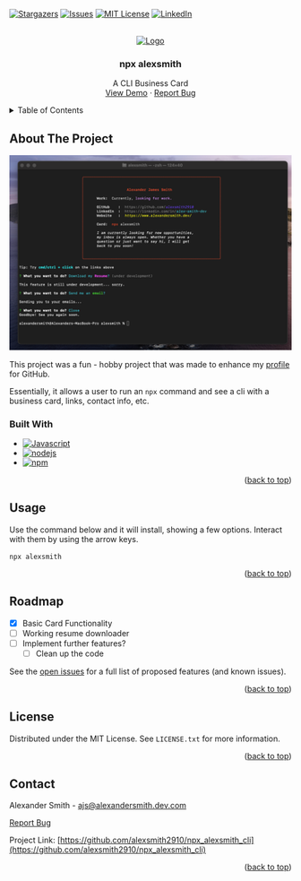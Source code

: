 <a name="readme-top"></a>

<!-- PROJECT SHIELDS -->
[![Stargazers][stars-shield]][stars-url]
[![Issues][issues-shield]][issues-url]
[![MIT License][license-shield]][license-url]
[![LinkedIn][linkedin-shield]][linkedin-url]



<!-- PROJECT LOGO -->
<br />
<div align="center">
  <a href="https://github.com/alexsmith2910/npx_alexsmith_cli">
    <img src="https://avatars.githubusercontent.com/u/40245164?v=4" alt="Logo" width="80" height="80">
  </a>

<h3 align="center">npx alexsmith</h3>

  <p align="center">
    A CLI Business Card
    <br />
    <a href="https://github.com/alexsmith2910/npx_alexsmith_cli">View Demo</a>
    ·
    <a href="https://github.com/alexsmith2910/npx_alexsmith_cli/issues/new?labels=bug&template=bug-report---.md">Report Bug</a>
  </p>
</div>



<!-- TABLE OF CONTENTS -->
<details>
  <summary>Table of Contents</summary>
  <ol>
    <li>
      <a href="#about-the-project">About The Project</a>
    </li>
    <li><a href="#usage">Usage</a></li>
    <li><a href="#roadmap">Roadmap</a></li>
    <li><a href="#license">License</a></li>
    <li><a href="#contact">Contact</a></li>
  </ol>
</details>



<!-- ABOUT THE PROJECT -->
## About The Project

[![npx alexsmith screenshot][product-screenshot]](https://github.com/alexsmith2910/npx_alexsmith_cli)

This project was a fun - hobby project that was made to enhance my [profile](https://github.com/alexsmith2910) for GitHub.

Essentially, it allows a user to run an `npx` command and see a cli with a business card, links, contact info, etc.


### Built With

* [![Javascript][Javascript]][Javascript-url]
* [![nodejs][nodejs]][nodejs-url]
* [![npm][npm]][npm-url]

<p align="right">(<a href="#readme-top">back to top</a>)</p>

<!-- USAGE EXAMPLES -->
## Usage

Use the command below and it will install, showing a few options. Interact with them by using the arrow keys.

```
npx alexsmith
```

<p align="right">(<a href="#readme-top">back to top</a>)</p>



<!-- ROADMAP -->
## Roadmap

- [x] Basic Card Functionality
- [ ] Working resume downloader
- [ ] Implement further features?
    - [ ] Clean up the code

See the [open issues](https://github.com/alexsmith2910/npx_alexsmith_cli/issues) for a full list of proposed features (and known issues).

<p align="right">(<a href="#readme-top">back to top</a>)</p>



<!-- LICENSE -->
## License

Distributed under the MIT License. See `LICENSE.txt` for more information.

<p align="right">(<a href="#readme-top">back to top</a>)</p>



<!-- CONTACT -->
## Contact

Alexander Smith - ajs@alexandersmith.dev.com

<a href="https://github.com/alexsmith2910/npx_alexsmith_cli/issues/new?labels=bug&template=bug-report---.md">Report Bug</a>

Project Link: [https://github.com/alexsmith2910/npx_alexsmith_cli](https://github.com/alexsmith2910/npx_alexsmith_cli)

<p align="right">(<a href="#readme-top">back to top</a>)</p>


<!-- MARKDOWN LINKS & IMAGES -->
<!-- https://www.markdownguide.org/basic-syntax/#reference-style-links -->
[contributors-shield]: https://img.shields.io/github/contributors/alexsmith2910/npx_alexsmith_cli.svg?style=for-the-badge
[contributors-url]: https://github.com/alexsmith2910/npx_alexsmith_cli/graphs/contributors
[forks-shield]: https://img.shields.io/github/forks/alexsmith2910/npx_alexsmith_cli.svg?style=for-the-badge
[forks-url]: https://github.com/alexsmith2910/npx_alexsmith_cli/network/members
[stars-shield]: https://img.shields.io/github/stars/alexsmith2910/npx_alexsmith_cli.svg?style=for-the-badge
[stars-url]: https://github.com/alexsmith2910/npx_alexsmith_cli/stargazers
[issues-shield]: https://img.shields.io/github/issues/alexsmith2910/npx_alexsmith_cli.svg?style=for-the-badge
[issues-url]: https://github.com/alexsmith2910/npx_alexsmith_cli/issues
[license-shield]: https://img.shields.io/github/license/alexsmith2910/npx_alexsmith_cli.svg?style=for-the-badge
[license-url]: https://github.com/alexsmith2910/npx_alexsmith_cli/blob/main/LICENSE.txt
[linkedin-shield]: https://img.shields.io/badge/-LinkedIn-black.svg?style=for-the-badge&logo=linkedin&colorB=555
[linkedin-url]: https://linkedin.com/in/alex-smith-dev
[product-screenshot]: screenshot.png
[Next.js]: https://img.shields.io/badge/next.js-000000?style=for-the-badge&logo=nextdotjs&logoColor=white
[Next-url]: https://nextjs.org/
[React.js]: https://img.shields.io/badge/React-20232A?style=for-the-badge&logo=react&logoColor=61DAFB
[React-url]: https://reactjs.org/
[Vue.js]: https://img.shields.io/badge/Vue.js-35495E?style=for-the-badge&logo=vuedotjs&logoColor=4FC08D
[Vue-url]: https://vuejs.org/
[Angular.io]: https://img.shields.io/badge/Angular-DD0031?style=for-the-badge&logo=angular&logoColor=white
[Angular-url]: https://angular.io/
[Svelte.dev]: https://img.shields.io/badge/Svelte-4A4A55?style=for-the-badge&logo=svelte&logoColor=FF3E00
[Svelte-url]: https://svelte.dev/
[Laravel.com]: https://img.shields.io/badge/Laravel-FF2D20?style=for-the-badge&logo=laravel&logoColor=white
[Laravel-url]: https://laravel.com
[Bootstrap.com]: https://img.shields.io/badge/Bootstrap-563D7C?style=for-the-badge&logo=bootstrap&logoColor=white
[Bootstrap-url]: https://getbootstrap.com
[JQuery.com]: https://img.shields.io/badge/jQuery-0769AD?style=for-the-badge&logo=jquery&logoColor=white
[JQuery-url]: https://jquery.com
[Javascript]: https://img.shields.io/badge/Javascript-F0DB4F?style=for-the-badge&labelColor=black&logo=javascript&logoColor=F0DB4F
[Javascript-url]: https://www.javascript.com/
[npm]: https://img.shields.io/badge/npm-CB3837?style=for-the-badge&logo=npm&logoColor=%23CB3837&labelColor=000000
[npm-url]: https://www.npmjs.org/
[nodejs]: https://img.shields.io/badge/node.js-%23339933?style=for-the-badge&logo=nodedotjs&logoColor=%23339933&labelColor=000000
[nodejs-url]: https://nodejs.org/
